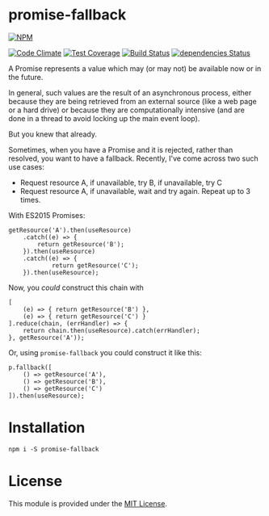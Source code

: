 promise-fallback
================
[![NPM](https://nodei.co/npm/promise-fallback.png?downloads=true&downloadRank=true&stars=true)](https://nodei.co/npm/promise-fallback/)

[![Code Climate](https://codeclimate.com/github/dancrumb/promise-fallback/badges/gpa.svg)](https://codeclimate.com/github/dancrumb/promise-fallback)
[![Test Coverage](https://codeclimate.com/github/dancrumb/promise-fallback/badges/coverage.svg)](https://codeclimate.com/github/dancrumb/promise-fallback/coverage)
[![Build Status](https://travis-ci.org/dancrumb/promise-fallback.svg?branch=master)](https://travis-ci.org/dancrumb/promise-fallback)
[![dependencies Status](https://david-dm.org/dancrumb/promise-fallback/status.svg)](https://david-dm.org/dancrumb/promise-fallback)

A Promise represents a value which may (or may not) be available now or in the future.

In general, such values are the result of an asynchronous process, either because they are being 
retrieved from an external source (like a web page or a hard drive) or because they are 
computationally intensive (and are done in a thread to avoid locking up the main event loop).

But you knew that already.

Sometimes, when you have a Promise and it is rejected, rather than resolved, you want to
have a fallback. Recently, I've come across two such use cases:

- Request resource A, if unavailable, try B, if unavailable, try C
- Request resource A, if unavailable, wait and try again. Repeat up to 3 times.

With ES2015 Promises:

```
getResource('A').then(useResource)
    .catch((e) => {
        return getResource('B');
    }).then(useResource)
    .catch((e) => {
            return getResource('C');
    }).then(useResource);
```

Now, you *could* construct this chain with

```
[
    (e) => { return getResource('B') },
    (e) => { return getResource('C') }
].reduce(chain, (errHandler) => {
    return chain.then(useResource).catch(errHandler);
}, getResource('A'));
```

Or, using `promise-fallback` you could construct it like this:
```
p.fallback([
    () => getResource('A'),
    () => getResource('B'),
    () => getResource('C')
]).then(useResource);
```

# Installation

```
npm i -S promise-fallback
```

# License
This module is provided under the [MIT License](MIT).

[MIT]: https://spdx.org/licenses/MIT
